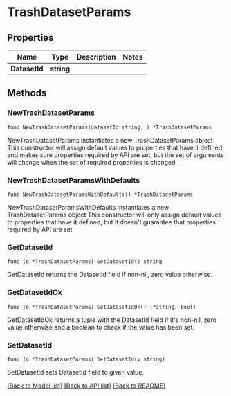 # TrashDatasetParams

## Properties

Name | Type | Description | Notes
------------ | ------------- | ------------- | -------------
**DatasetId** | **string** |  | 

## Methods

### NewTrashDatasetParams

`func NewTrashDatasetParams(datasetId string, ) *TrashDatasetParams`

NewTrashDatasetParams instantiates a new TrashDatasetParams object
This constructor will assign default values to properties that have it defined,
and makes sure properties required by API are set, but the set of arguments
will change when the set of required properties is changed

### NewTrashDatasetParamsWithDefaults

`func NewTrashDatasetParamsWithDefaults() *TrashDatasetParams`

NewTrashDatasetParamsWithDefaults instantiates a new TrashDatasetParams object
This constructor will only assign default values to properties that have it defined,
but it doesn't guarantee that properties required by API are set

### GetDatasetId

`func (o *TrashDatasetParams) GetDatasetId() string`

GetDatasetId returns the DatasetId field if non-nil, zero value otherwise.

### GetDatasetIdOk

`func (o *TrashDatasetParams) GetDatasetIdOk() (*string, bool)`

GetDatasetIdOk returns a tuple with the DatasetId field if it's non-nil, zero value otherwise
and a boolean to check if the value has been set.

### SetDatasetId

`func (o *TrashDatasetParams) SetDatasetId(v string)`

SetDatasetId sets DatasetId field to given value.



[[Back to Model list]](../README.md#documentation-for-models) [[Back to API list]](../README.md#documentation-for-api-endpoints) [[Back to README]](../README.md)



